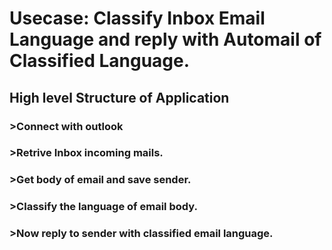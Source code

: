 # Usecase: Classify Inbox Email Language and reply with Automail of Classified Language.

## High level Structure of Application

### >Connect with outlook 
### >Retrive Inbox incoming mails.
### >Get body of email and save sender.
### >Classify the language of email body.
### >Now reply to sender with classified email language. 
